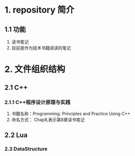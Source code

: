 # 1. repository 简介 #
## 1.1 功能 ##

1. 读书笔记
2. 目前是作为技术书籍阅读的笔记

# 2. 文件组织结构 #
## 2.1 C++ ##
### 2.1.1 C++程序设计原理与实践 ###

1. 书籍名称：Programming: Principles and Practice Using C++
2. 命名方式： Chap8,表示第8章读书笔记


## 2.2 Lua ##

### 2.3 DataStructure ###